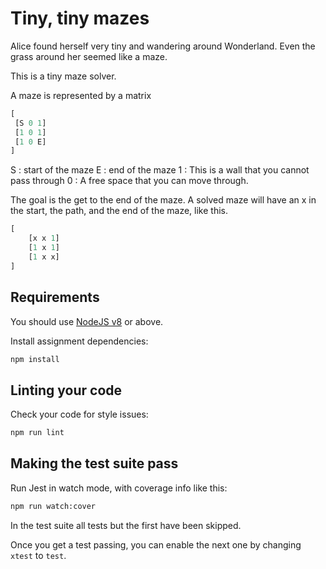 # Tiny, tiny mazes

Alice found herself very tiny and wandering around Wonderland.
Even the grass around her seemed like a maze.

This is a tiny maze solver.

A maze is represented by a matrix

```python
[
 [S 0 1]
 [1 0 1]
 [1 0 E]
]
```


S : start of the maze
E : end of the maze
1 : This is a wall that you cannot pass through
0 : A free space that you can move through.

The goal is the get to the end of the maze.
A solved maze will have an x in the start, the path,
and the end of the maze, like this.

```python
[
    [x x 1]
    [1 x 1]
    [1 x x]
]
```

## Requirements

You should use [NodeJS v8](https://nodejs.org/en/download/) or above.

Install assignment dependencies:

```bash
npm install
```

## Linting your code

Check your code for style issues:

```bash
npm run lint
```

## Making the test suite pass

Run Jest in watch mode, with coverage info like this:

```bash
npm run watch:cover
```

In the test suite all tests but the first have been skipped.

Once you get a test passing, you can enable the next one by
changing `xtest` to `test`.
